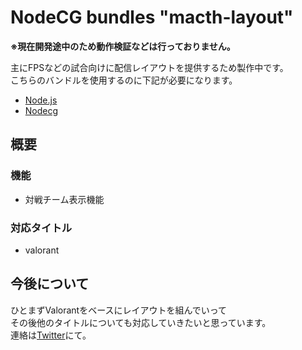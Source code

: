 # NodeCG bundles "macth-layout"
**※現在開発途中のため動作検証などは行っておりません。**

主にFPSなどの試合向けに配信レイアウトを提供するため製作中です。    
こちらのバンドルを使用するのに下記が必要になります。 
- [Node.js](https://nodejs.org/ja/)
- [Nodecg](https://nodecg.com/)

## 概要
### 機能
- 対戦チーム表示機能

### 対応タイトル
- valorant

## 今後について
ひとまずValorantをベースにレイアウトを組んでいって  
その後他のタイトルについても対応していきたいと思っています。  
連絡は[Twitter](https://twitter.com/ken7253_)にて。